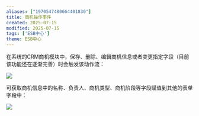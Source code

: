```yaml
---
aliases: ["1970547480664401830"]
title: 商机操作事件
created: 2025-07-15
modified: 2025-07-15
tags: ['ESB中心']
theme: ESB中心
---
```


在系统的CRM商机模块中，保存、删除、编辑商机信息或者变更指定字段（目前该功能还在逐渐完善）时会触发该动作流：

![](a7e7ee05acdea1e74eaafaca723800c8.jpg)

可获取商机信息中的名称、负责人、商机类型、商机阶段等字段赋值到其他的表单字段中：

![](2688ca54cc5525a2c3a074a0048c792a.jpg)